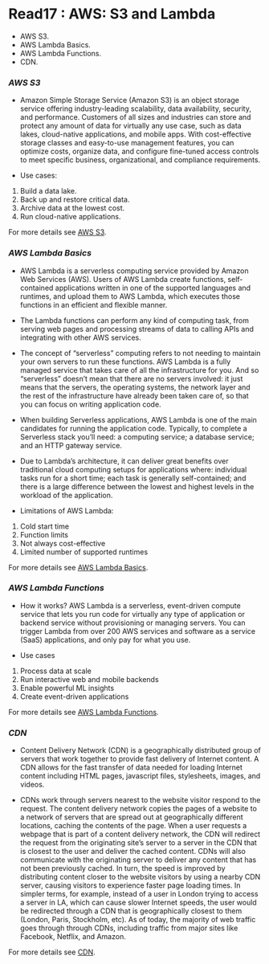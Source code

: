 # Read17 :  AWS: S3 and Lambda
* AWS S3.
* AWS Lambda Basics.
* AWS Lambda Functions.
* CDN.

### *AWS S3*
- Amazon Simple Storage Service (Amazon S3) is an object storage service offering industry-leading scalability, data availability, security, and 
performance. Customers of all sizes and industries can store and protect any amount of data for virtually any use case, such as data lakes, 
cloud-native applications, and mobile apps. With cost-effective storage classes and easy-to-use management features, you can optimize costs, 
organize data, and configure fine-tuned access controls to meet specific business, organizational, and compliance requirements.

- Use cases:
1. Build a data lake.
2. Back up and restore critical data.
3. Archive data at the lowest cost.
4. Run cloud-native applications.

For more details see [AWS S3](https://aws.amazon.com/s3/).

### *AWS Lambda Basics*
- AWS Lambda is a serverless computing service provided by Amazon Web Services (AWS). Users of AWS Lambda create functions, self-contained 
applications written in one of the supported languages and runtimes, and upload them to AWS Lambda, which executes those functions in an efficient 
and flexible manner.

- The Lambda functions can perform any kind of computing task, from serving web pages and processing streams of data to calling APIs and 
integrating with other AWS services.

- The concept of “serverless” computing refers to not needing to maintain your own servers to run these functions. AWS Lambda is a fully managed 
service that takes care of all the infrastructure for you. And so “serverless” doesn’t mean that there are no servers involved: it just means that 
the servers, the operating systems, the network layer and the rest of the infrastructure have already been taken care of, so that you can focus on 
writing application code.

- When building Serverless applications, AWS Lambda is one of the main candidates for running the application code. Typically, to complete a 
Serverless stack you’ll need: a computing service; a database service; and an HTTP gateway service.

- Due to Lambda’s architecture, it can deliver great benefits over traditional cloud computing setups for applications where:
individual tasks run for a short time; each task is generally self-contained; and there is a large difference between the lowest and highest 
levels in the workload of the application.

- Limitations of AWS Lambda:
1. Cold start time
2. Function limits
3. Not always cost-effective
4. Limited number of supported runtimes

For more details see [AWS Lambda Basics](https://www.serverless.com/aws-lambda).

### *AWS Lambda Functions*
- How it works?
AWS Lambda is a serverless, event-driven compute service that lets you run code for virtually any type of application or backend service without 
provisioning or managing servers. You can trigger Lambda from over 200 AWS services and software as a service (SaaS) applications, and only pay 
for what you use.

- Use cases
1. Process data at scale
2. Run interactive web and mobile backends
3. Enable powerful ML insights
4. Create event-driven applications

For more details see [AWS Lambda Functions](https://aws.amazon.com/lambda/).

### *CDN*
- Content Delivery Network (CDN) is a geographically distributed group of servers that work together to provide fast delivery of Internet content. 
A CDN allows for the fast transfer of data needed for loading Internet content including HTML pages, javascript files, stylesheets, images, and 
videos.

- CDNs work through servers nearest to the website visitor respond to the request. The content delivery network copies the pages of a website to a 
network of servers that are spread out at geographically different locations, caching the contents of the page. When a user requests a webpage 
that is part of a content delivery network, the CDN will redirect the request from the originating site’s server to a server in the CDN that is 
closest to the user and deliver the cached content. CDNs will also communicate with the originating server to deliver any content that has not 
been previously cached. In turn, the speed is improved by distributing content closer to the website visitors by using a nearby CDN server, 
causing visitors to experience faster page loading times. In simpler terms, for example, instead of a user in London trying to access a server in 
LA, which can cause slower Internet speeds, the user would be redirected through a CDN that is geographically closest to them (London, Paris, 
Stockholm, etc). As of today, the majority of web traffic goes through through CDNs, including traffic from major sites like Facebook, Netflix, 
and Amazon.


For more details see [CDN](https://cyberhoot.com/cybrary/content-delivery-network-cdn/).